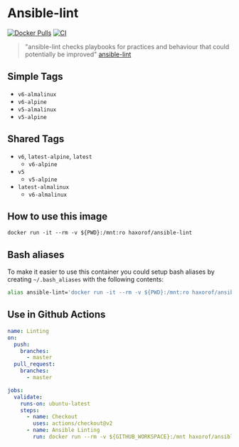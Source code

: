 # Ansible-lint

[![Docker Pulls](https://img.shields.io/docker/pulls/haxorof/ansible-lint)](https://hub.docker.com/r/haxorof/ansible-lint/)
[![CI](https://github.com/haxorof/docker-ansible-lint/workflows/CI/badge.svg)](https://github.com/haxorof/docker-ansible-lint/actions?query=workflow%3ACI)

> "ansible-lint checks playbooks for practices and behaviour that could potentially be improved"
[ansible-lint](https://github.com/willthames/ansible-lint)

## Simple Tags

- `v6-almalinux`
- `v6-alpine`
- `v5-almalinux`
- `v5-alpine`

## Shared Tags

- `v6`, `latest-alpine`, `latest`
  - `v6-alpine`
- `v5`
  - `v5-alpine`
- `latest-almalinux`
  - `v6-almalinux`

## How to use this image

```console
docker run -it --rm -v ${PWD}:/mnt:ro haxorof/ansible-lint
```

## Bash aliases

To make it easier to use this container you could setup bash aliases by creating `~/.bash_aliases` with the following contents:

```bash
alias ansible-lint='docker run -it --rm -v ${PWD}:/mnt:ro haxorof/ansible-lint'
```

## Use in Github Actions

```yaml
name: Linting
on:
  push:
    branches:
      - master
  pull_request:
    branches:
      - master

jobs:
  validate:
    runs-on: ubuntu-latest
    steps:
      - name: Checkout
        uses: actions/checkout@v2
      - name: Ansible Linting
        run: docker run --rm -v ${GITHUB_WORKSPACE}:/mnt haxorof/ansible-lint -v --force-color .
```
